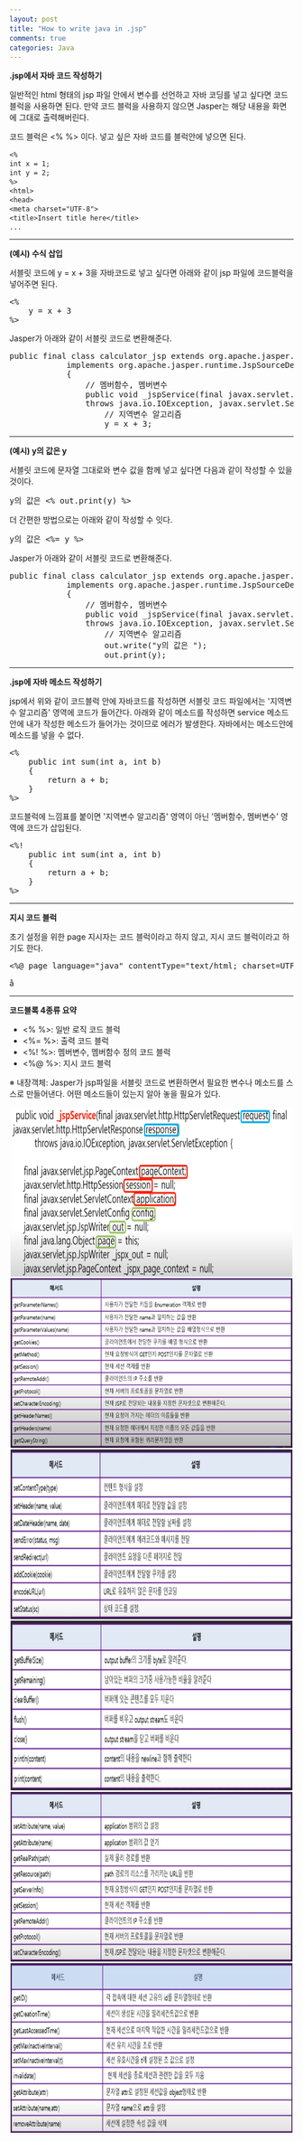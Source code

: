 ```yaml
---
layout: post
title: "How to write java in .jsp"
comments: true
categories: Java
---
```



__.jsp에서 자바 코드 작성하기__

일반적인 html 형태의 jsp 파일 안에서 변수를 선언하고 자바 코딩를 넣고 싶다면 코드 블럭을 사용하면 된다. 만약 코드 블럭을 사용하지 않으면 Jasper는 해당 내용을 화면에 그대로 출력해버린다.

코드 블럭은 <% %> 이다. 넣고 싶은 자바 코드를 블럭안에 넣으면 된다.
~~~
<% 
int x = 1;
int y = 2;
%>
<html>
<head>
<meta charset="UTF-8">
<title>Insert title here</title>
...
~~~

<hr/>

__(예시) 수식 삽입__

서블릿 코드에 y = x + 3을 자바코드로 넣고 싶다면 아래와 같이 jsp 파일에 코드블럭을 넣어주면 된다.
<pre>
<%
    y = x + 3
%>
</pre>
Jasper가 아래와 같이 서블릿 코드로 변환해준다.
<pre>
public final class calculator_jsp extends org.apache.jasper.runtime.HttpJspBase 
            implements org.apache.jasper.runtime.JspSourceDependent, org.apache.jasper.runtime.JspSourceImports
            {
                // 멤버함수, 멤버변수
                public void _jspService(final javax.servlet.http.HttpServletRequest request, final javax.servlet.http.HttpServletResponse response)
                throws java.io.IOException, javax.servlet.ServletException {
                    // 지역변수 알고리즘
                    y = x + 3;
</pre>

<hr/>

__(예시) y의 값은 y__

서블릿 코드에 문자열 그대로와 변수 값을 함께 넣고 싶다면 다음과 같이 작성할 수 있을 것이다.
<pre>
y의 값은 <% out.print(y) %>
</pre>

더 간편한 방법으로는 아래와 같이 작성할 수 잇다.
<pre>
y의 값은 <%= y %>
</pre>
Jasper가 아래와 같이 서블릿 코드로 변환해준다.
<pre>
public final class calculator_jsp extends org.apache.jasper.runtime.HttpJspBase 
            implements org.apache.jasper.runtime.JspSourceDependent, org.apache.jasper.runtime.JspSourceImports
            {
                // 멤버함수, 멤버변수
                public void _jspService(final javax.servlet.http.HttpServletRequest request, final javax.servlet.http.HttpServletResponse response)
                throws java.io.IOException, javax.servlet.ServletException {
                    // 지역변수 알고리즘
                    out.write("y의 값은 ");
                    out.print(y);
</pre>

<hr/>

__.jsp에 자바 메소드 작성하기__

jsp에서 위와 같이 코드블럭 안에 자바코드를 작성하면 서블릿 코드 파일에서는 '지역변수 알고리즘' 영역에 코드가 들어간다.
아래와 같이 메소드를 작성하면 service 메소드 안에 내가 작성한 메소드가 들어가는 것이므로 에러가 발생한다. 자바에서는 메소드안에 메소드를 넣을 수 없다.
<pre>
<%
    public int sum(int a, int b)
    {
        return a + b;
    }
%>
</pre>
코드블럭에 느낌표를 붙이면 '지역변수 알고리즘' 영역이 아닌 '멤버함수, 멤버변수' 영역에 코드가 삽입된다.
<pre>
<%!
    public int sum(int a, int b)
    {
        return a + b;
    }
%>
</pre>

<hr/>

__지시 코드 블럭__

초기 설정을 위한 page 지시자는 코드 블럭이라고 하지 않고, 지시 코드 블럭이라고 하기도 한다.

<pre>
<%@ page language="java" contentType="text/html; charset=UTF-8 pageEncoding="UTF-8" %>
</pre>
å
<hr/>

__코드블록 4종류 요약__

- <% %>: 일반 로직 코드 블럭   
- <%= %>: 출력 코드 블럭   
- <%! %>: 멤버변수, 멤버함수 정의 코드 블럭   
- <%@ %>: 지시 코드 블럭   

※ 내장객체: Jasper가 jsp파일을 서블릿 코드로 변환하면서 필요한 변수나 메소드를 스스로 만들어낸다. 어떤 메소드들이 있는지 알아 놓을 필요가 있다.

<center><img src="/img/java/JSP_ImplicitObjects.png" width="500" height="300"></center> 
<center><img src="/img/java/JSP_ImplicitObjects_request.png" width="500" height="300"></center> 
<center><img src="/img/java/JSP_ImplicitObjects_response.png" width="500" height="300"></center> 
<center><img src="/img/java/JSP_ImplicitObjects_out.png" width="500" height="300"></center> 
<center><img src="/img/java/JSP_ImplicitObjects_session.png" width="500" height="300"></center> 
<center><img src="/img/java/JSP_ImplicitObjects_application.png" width="500" height="300"></center> 